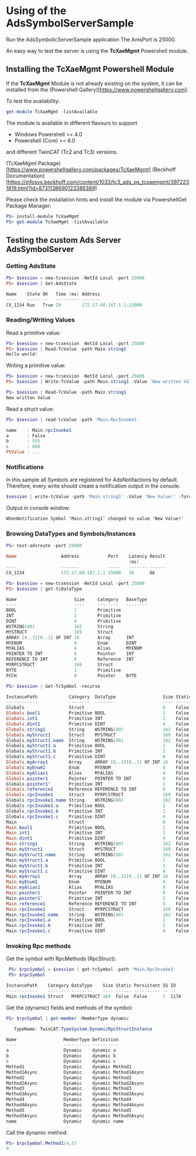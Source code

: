 ﻿# Using of the AdsSymbolServerSample

Run the AdsSymbolicServerSample application
The AmsPort is 25000.

An easy way to test the server is using the **TcXaeMgmt** Powershell module.

## Installing the **TcXaeMgmt** Powershell Module

If the **TcXaeMgmt** Module is not already existing on the system, it 
can be installed from the (Powershell Gallery)[https://www.powershellgallery.com]:

To test the availability:

```powershell
get-module TcXaeMgmt -listAvailable
```

The module is available in different flavours to support

- Windows Powershell >= 4.0
- Powershell (Core) >= 6.0

and different TwinCAT (Tc2 and Tc3) versions.

(TcXaeMgmt Package)[https://www.powershellgallery.com/packages/TcXaeMgmt]
(Beckhoff Documentation)[https://infosys.beckhoff.com/content/1033/tc3_ads_ps_tcxaemgmt/3972231819.html?id=8731138690123386389]

Please check the installation hints and install the module via PowershellGet Package Manager:

```powershell
PS> install-module TcXaeMgmt
PS> get-module TcXaeMgmt -listAvailable
```

## Testing the custom Ads Server **AdsSymbolServer**

### Getting AdsState

```powershell
PS> $session = new-tcsession -NetId Local -port 25000
PS> $session | Get-AdsState

Name    State OK   Time (ms) Address
----    ----- --   --------- -------
CX_1234 Run   True 20        172.17.60.167.1.1:25000
```

### Reading/Writing Values

Read a primitive value:

```powershell
PS> $session = new-tcsession -NetId Local -port 25000
PS> $session | Read-TcValue -path Main.string1
Hello world!
```

Writing a primitive value:

```powershell
PS> $session = new-tcsession -NetId Local -port 25000
PS> $session | Write-TcValue -path Main.string1 -Value 'New written Value' -force
```

```powershell
PS> $session | Read-TcValue -path Main.string1
New written Value
```

Read a struct value:

```powershell
PS> $session | read-tcValue -path 'Main.RpcInvoke1'

name    : Main.rpcInvoke1
a       : False
b       : 555
c       : 666
PSValue : ...
```

### Notifications
In this sample all Symbols are registered for AdsNotifactions by default. Therefore, every write should create a notification output in the console.

```powershell
$session | write-tcValue -path 'Main.string1' -Value 'New Value!' -force
```

Output in console window:

```cmd
WhenNotification Symbol 'Main.string1' changed to value 'New Value!'
```

### Browsing DataTypes and Symbols/Instances

```powershell
PS> test-adsroute -port 25000

Name                 Address           Port    Latency Result
                                               (ms)
----                 -------           -----   ------- ------
CX_1234              172.17.60.167.1.1 25000   36      Ok
```

```powershell
PS> $session = new-tcsession -NetId Local -port 25000
PS> $session | get-tcDataType

Name                      Size     Category   BaseType
----                      ----     --------   --------
BOOL                      1        Primitive
INT                       2        Primitive
DINT                      4        Primitive
WSTRING(80)               162      String
MYSTRUCT                  169      Struct
ARRAY [0..3][0..1] OF INT 16       Array      INT
MYENUM                    4        Enum       DINT
MYALIAS                   4        Alias      MYENUM
POINTER TO INT            8        Pointer    INT
REFERENCE TO INT          8        Reference  INT
MYRPCSTRUCT               169      Struct
BYTE                      1        Primitive
PCCH                      8        Pointer    BYTE
```

```powershell
PS> $session | Get-TcSymbol -recurse

InstancePath            Category  DataType                  Size Static Persistant IG   IO
------------            --------  --------                  ---- ------ ---------- --   --
Globals                 Struct                              0    False  False      0    0
Globals.bool1           Primitive BOOL                      1    False  False      2    1000
Globals.int1            Primitive INT                       2    False  False      2    1001
Globals.dint1           Primitive DINT                      4    False  False      2    1003
Globals.string1         String    WSTRING(80)               162  False  False      2    1007
Globals.myStruct1       Struct    MYSTRUCT                  169  False  False      2    10A9
Globals.myStruct1.name  String    WSTRING(80)               162  False  False      2    10A9
Globals.myStruct1.a     Primitive BOOL                      1    False  False      2    114B
Globals.myStruct1.b     Primitive INT                       2    False  False      2    114C
Globals.myStruct1.c     Primitive DINT                      4    False  False      2    114E
Globals.myArray1        Array     ARRAY [0..3][0..1] OF INT 16   False  False      2    1152
Globals.myEnum1         Enum      MYENUM                    4    False  False      2    1162
Globals.myAlias1        Alias     MYALIAS                   4    False  False      2    1166
Globals.pointer1        Pointer   POINTER TO INT            8    False  False      2    116A
Globals.pointer1^       Primitive INT                       2    False  False      F014 0
Globals.reference1      Reference REFERENCE TO INT          8    False  False      2    1172
Globals.rpcInvoke1      Struct    MYRPCSTRUCT               169  False  False      2    117A
Globals.rpcInvoke1.name String    WSTRING(80)               162  False  False      2    117A
Globals.rpcInvoke1.a    Primitive BOOL                      1    False  False      2    121C
Globals.rpcInvoke1.b    Primitive INT                       2    False  False      2    121D
Globals.rpcInvoke1.c    Primitive DINT                      4    False  False      2    121F
Main                    Struct                              0    False  False      0    0
Main.bool1              Primitive BOOL                      1    False  False      1    1000
Main.int1               Primitive INT                       2    False  False      1    1001
Main.dint1              Primitive DINT                      4    False  False      1    1003
Main.string1            String    WSTRING(80)               162  False  False      1    1007
Main.myStruct1          Struct    MYSTRUCT                  169  False  False      1    10A9
Main.myStruct1.name     String    WSTRING(80)               162  False  False      1    10A9
Main.myStruct1.a        Primitive BOOL                      1    False  False      1    114B
Main.myStruct1.b        Primitive INT                       2    False  False      1    114C
Main.myStruct1.c        Primitive DINT                      4    False  False      1    114E
Main.myArray1           Array     ARRAY [0..3][0..1] OF INT 16   False  False      1    1152
Main.myEnum1            Enum      MYENUM                    4    False  False      1    1162
Main.myAlias1           Alias     MYALIAS                   4    False  False      1    1166
Main.pointer1           Pointer   POINTER TO INT            8    False  False      1    116A
Main.pointer1^          Primitive INT                       2    False  False      F014 0
Main.reference1         Reference REFERENCE TO INT          8    False  False      1    1172
Main.rpcInvoke1         Struct    MYRPCSTRUCT               169  False  False      1    117A
Main.rpcInvoke1.name    String    WSTRING(80)               162  False  False      1    117A
Main.rpcInvoke1.a       Primitive BOOL                      1    False  False      1    121C
Main.rpcInvoke1.b       Primitive INT                       2    False  False      1    121D
Main.rpcInvoke1.c       Primitive DINT                      4    False  False      1    121F
```

### Invoking Rpc methods

Get the symbol with RpcMethods (RpcStruct):

```powershell
 PS> $rpcSymbol = $session | get-tcSymbol -path 'Main.RpcInvoke1'
 PS> $rpcSymbol

InstancePath    Category DataType    Size Static Persistant IG IO
------------    -------- --------    ---- ------ ---------- -- --
Main.rpcInvoke1 Struct   MYRPCSTRUCT 169  False  False      1  117A

```

Get the (dynamic) fields and methods of the symbol:

```powershell
PS> $rpcSymbol | get-member -MemberType dynamic

   TypeName: TwinCAT.TypeSystem.DynamicRpcStructInstance

Name                  MemberType Definition
----                  ---------- ----------
a                     Dynamic    dynamic a
b                     Dynamic    dynamic b
c                     Dynamic    dynamic c
Method1               Dynamic    dynamic Method1
Method1Async          Dynamic    dynamic Method1Async
Method2               Dynamic    dynamic Method2
Method2Async          Dynamic    dynamic Method2Async
Method3               Dynamic    dynamic Method3
Method3Async          Dynamic    dynamic Method3Async
Method4               Dynamic    dynamic Method4
Method4Async          Dynamic    dynamic Method4Async
Method5               Dynamic    dynamic Method5
Method5Async          Dynamic    dynamic Method5Async
name                  Dynamic    dynamic name
```

Call the dynamic method:

```powershell
PS> $rpcSymbol.Method1(4,5)
9
```
